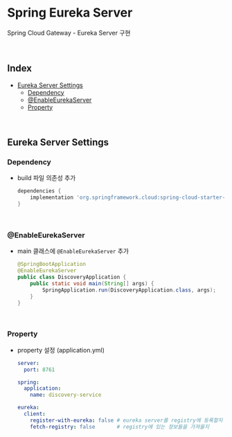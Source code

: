 # Spring Eureka Server

Spring Cloud Gateway - Eureka Server 구현

<br/>

## Index

- [Eureka Server Settings](#eureka-server-settings)
  - [Dependency](#dependency)
  - [@EnableEurekaServer](#enableeurekaserver)
  - [Property](#property)

<br/>

## Eureka Server Settings

### Dependency

- build 파일 의존성 추가
  ```groovy
  dependencies {
      implementation 'org.springframework.cloud:spring-cloud-starter-netflix-eureka-server'
  }
  ```

<br/>

### @EnableEurekaServer
  
- main 클래스에 `@EnableEurekaServer` 추가
  ```java
  @SpringBootApplication
  @EnableEurekaServer
  public class DiscoveryApplication {
      public static void main(String[] args) {
          SpringApplication.run(DiscoveryApplication.class, args);
      }
  }
  ```

<br/>

### Property

- property 설정 (application.yml)
  ```yaml
  server:
    port: 8761
  
  spring:
    application:
      name: discovery-service
  
  eureka:
    client:
      register-with-eureka: false # eureka server를 registry에 등록할지
      fetch-registry: false       # registry에 있는 정보들을 가져올지
  ```
